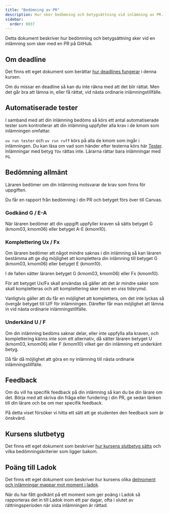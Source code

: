 ```yaml
---
title: "Bedömning av PR"
description: Hur sker bedömning och betygsättning vid inlämning av PR.
sidebar:
  order: 0037
---
```


Detta dokument beskriver hur bedömning och betygsättning sker vid en inlämning som sker med en PR på GitHub.

## Om deadline

Det finns ett eget dokument som berättar [hur deadlines fungerar](/website/studieguide/deadline/) i denna kursen.

Om du missar en deadline så kan du inte räkna med att det blir rättat. Men det går bra att lämna in, eller få rättat, vid nästa ordinarie inlämningstillfälle.

## Automatiserade tester

I samband med att din inlämning bedöms så körs ett antal automatiserade tester som kontrollerar att din inlämning uppfyller alla krav i de kmom som inlämningen omfattar.

`uv run tester` och `uv run ruff` körs på alla de kmom som ingår i inlämningen. Du kan läsa om vad som händer efter testerna körs här [Tester](../gor-en-pr-for-kmom03/#tester). Inlämningar med betyg `TUx` rättas inte. Lärarna rättar bara inlämningar med `PG`.

## Bedömning allmänt

Läraren bedömer om din inlämning motsvarar de krav som finns för uppgiften.

Du får en rapport från bedömning i din PR och betyget förs över till Canvas.

### Godkänd G / E-A

När läraren bedömer att din uppgift uppfyller kraven så sätts betyget G (kmom03, kmom06) eller betyget A-E (kmom10).

### Komplettering Ux / Fx

Om läraren bedömer att något mindre saknas i din inlämning så kan läraren bestämma att ge dig möjlighet att komplettera din inlämning till betyget G (kmom03, kmom06) eller betyget E (kmom10).

I de fallen sätter läraren betyget G (kmom03, kmom06) eller Fx (kmom10).

För att betyget Ux/Fx skall användas så gäller att det är mindre saker som skall kompletteras och att komplettering sker inom en viss tidsrymd.

Vanligtvis gäller att du får en möjlighet att komplettera, om det inte lyckas så övergår betyget till U/F för inlämningen. Därefter får man möjlighet att lämna in vid nästa ordinarie inlämningstillfälle.

### Underkänd U / F

Om din inlämning bedöms saknar delar, eller inte uppfylla alla kraven, och komplettering känns inte som ett alternativ, då sätter läraren betyget U (kmom03, kmom06) eller F (kmom10) vilket ger din inlämning ett underkänt betyg.

Då får då möjlighet att göra en ny inlämning till nästa ordinarie inlämningstillfälle.

## Feedback

Om du vill ha specifik feedback på din inlämning så kan du be din lärare om det. Börja med att skriva din fråga eller fundering i din PR, ge sedan länken till din lärare och be om mer specifik feedback.

På detta viset försöker vi hitta ett sätt att ge studenten den feedback som är önskvärd.

## Kursens slutbetyg

Det finns ett eget dokument som beskriver [hur kursens slutbetyg sätts](/website/intro/bedomning-och-betygsattning/) och vilka bedömningskriterier som ligger bakom.

## Poäng till Ladok

Det finns ett eget dokument som beskriver hur kursens olika [delmoment och inlämningar mappar mot moment i ladok](/website/intro/ladok/).

När du har fått godkänt på ett moment som ger poäng i Ladok så rapporteras det in till Ladok inom ett par dagar, ofta i slutet av rättningsperioden när sista inlämningen är rättad.
